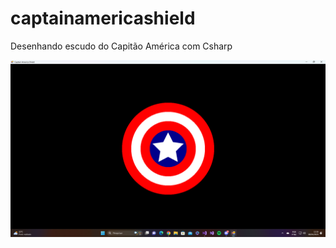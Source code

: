 # captainamericashield
Desenhando escudo do Capitão América com Csharp

<img src="./src/img/printscreen.png">
